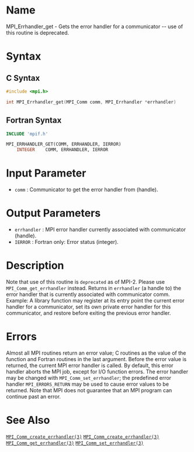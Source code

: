 # Name

MPI_Errhandler_get  - Gets the error handler for a communicator --
use of this routine is deprecated.

# Syntax

## C Syntax

```c
#include <mpi.h>

int MPI_Errhandler_get(MPI_Comm comm, MPI_Errhandler *errhandler)
```

## Fortran Syntax

```fortran
INCLUDE 'mpif.h'

MPI_ERRHANDLER_GET(COMM, ERRHANDLER, IERROR)
    INTEGER    COMM, ERRHANDLER, IERROR
```


# Input Parameter

* `comm` : Communicator to get the error handler from (handle).

# Output Parameters

* `errhandler` : MPI error handler currently associated with communicator (handle).
* `IERROR` : Fortran only: Error status (integer).

# Description

Note that use of this routine is `deprecated` as of MPI-2. Please use
`MPI_Comm_get_errhandler` instead.
Returns in `errhandler` (a handle to) the error handler that is currently
associated with communicator comm.
Example: A library function may register at its entry point the
current error handler for a communicator, set its own private error
handler for this communicator, and restore before exiting the previous
error handler.

# Errors

Almost all MPI routines return an error value; C routines as the value
of the function and Fortran routines in the last argument.
Before the error value is returned, the current MPI error handler is
called. By default, this error handler aborts the MPI job, except for
I/O function errors. The error handler may be changed with
`MPI_Comm_set_errhandler`; the predefined error handler `MPI_ERRORS_RETURN`
may be used to cause error values to be returned. Note that MPI does not
guarantee that an MPI program can continue past an error.

# See Also

[`MPI_Comm_create_errhandler(3)`](./?file=MPI_Comm_create_errhandler.md)
[`MPI_Comm_create_errhandler(3)`](./?file=MPI_Comm_create_errhandler.md)
[`MPI_Comm_get_errhandler(3)`](./?file=MPI_Comm_get_errhandler.md)
[`MPI_Comm_set_errhandler(3)`](./?file=MPI_Comm_set_errhandler.md)
